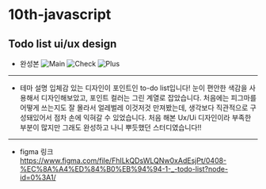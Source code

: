 # 10th-javascript
Todo list ui/ux design 
----------------------
* 완성본 
![Main](/Users/park_seongyeon/Desktop/main.png)
![Check](/Users/park_seongyeon/Desktop/check.png)
![Plus](/Users/park_seongyeon/Desktop/plus.png)
* * *
* 테마 설명
입체감 있는 디자인이 포인트인 to-do list입니다!
눈이 편안한 색감을 사용해서 디자인해보았고, 포인트 컬러는 그린 계열로 잡았습니다.
처음에는 피그마를 어떻게 쓰는지도 잘 몰라서 얼레벌레 이것저것 만져봤는데, 생각보다 직관적으로 구성돼있어서 점차 손에 익혀갈 수 있었습니다.
처음 해본 Ux/Ui 디자인이라 부족한 부분이 많지만 그래도 완성하고 나니 뿌듯했던 스터디였습니다!!
* * *
* figma 링크
   <https://www.figma.com/file/FhILkQDsWLQNw0xAdEsjPt/0408-%EC%8A%A4%ED%84%B0%EB%94%94-1-_-todo-list?node-id=0%3A1/>
